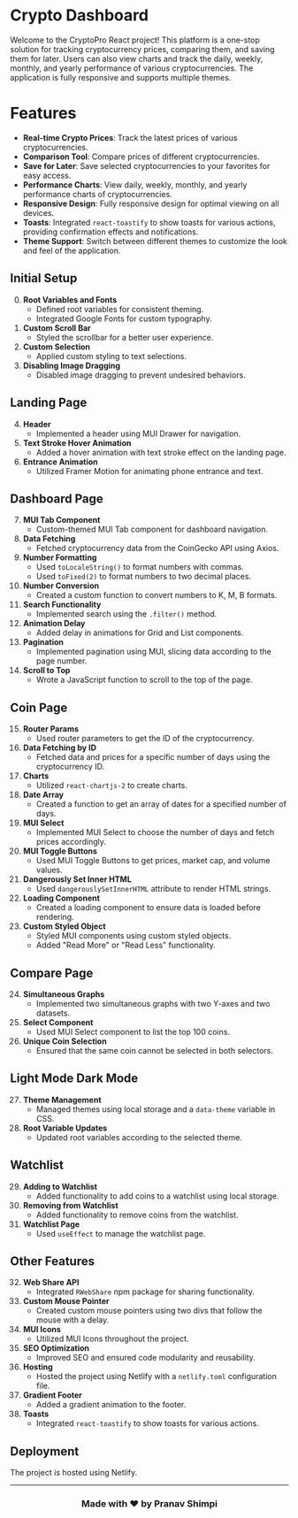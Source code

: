 # Crypto Dashboard

Welcome to the CryptoPro React project! This platform is a one-stop solution for tracking cryptocurrency prices, comparing them, and saving them for later. Users can also view charts and track the daily, weekly, monthly, and yearly performance of various cryptocurrencies. The application is fully responsive and supports multiple themes.

# Features

- **Real-time Crypto Prices**: Track the latest prices of various cryptocurrencies.
- **Comparison Tool**: Compare prices of different cryptocurrencies.
- **Save for Later**: Save selected cryptocurrencies to your favorites for easy access.
- **Performance Charts**: View daily, weekly, monthly, and yearly performance charts of cryptocurrencies.
- **Responsive Design**: Fully responsive design for optimal viewing on all devices.
- **Toasts**: Integrated `react-toastify` to show toasts for various actions, providing confirmation effects and notifications.
- **Theme Support**: Switch between different themes to customize the look and feel of the application.

## Initial Setup

0. **Root Variables and Fonts**
   - Defined root variables for consistent theming.
   - Integrated Google Fonts for custom typography.
1. **Custom Scroll Bar**
   - Styled the scrollbar for a better user experience.
2. **Custom Selection**
   - Applied custom styling to text selections.
3. **Disabling Image Dragging**
   - Disabled image dragging to prevent undesired behaviors.

## Landing Page

4. **Header**
   - Implemented a header using MUI Drawer for navigation.
5. **Text Stroke Hover Animation**
   - Added a hover animation with text stroke effect on the landing page.
6. **Entrance Animation**
   - Utilized Framer Motion for animating phone entrance and text.

## Dashboard Page

7. **MUI Tab Component**
   - Custom-themed MUI Tab component for dashboard navigation.
8. **Data Fetching**
   - Fetched cryptocurrency data from the CoinGecko API using Axios.
9. **Number Formatting**
   - Used `toLocaleString()` to format numbers with commas.
   - Used `toFixed(2)` to format numbers to two decimal places.
10. **Number Conversion**
    - Created a custom function to convert numbers to K, M, B formats.
11. **Search Functionality**
    - Implemented search using the `.filter()` method.
12. **Animation Delay**
    - Added delay in animations for Grid and List components.
13. **Pagination**
    - Implemented pagination using MUI, slicing data according to the page number.
14. **Scroll to Top**
    - Wrote a JavaScript function to scroll to the top of the page.

## Coin Page

15. **Router Params**
    - Used router parameters to get the ID of the cryptocurrency.
16. **Data Fetching by ID**
    - Fetched data and prices for a specific number of days using the cryptocurrency ID.
17. **Charts**
    - Utilized `react-chartjs-2` to create charts.
18. **Date Array**
    - Created a function to get an array of dates for a specified number of days.
19. **MUI Select**
    - Implemented MUI Select to choose the number of days and fetch prices accordingly.
20. **MUI Toggle Buttons**
    - Used MUI Toggle Buttons to get prices, market cap, and volume values.
21. **Dangerously Set Inner HTML**
    - Used `dangerouslySetInnerHTML` attribute to render HTML strings.
22. **Loading Component**
    - Created a loading component to ensure data is loaded before rendering.
23. **Custom Styled Object**
    - Styled MUI components using custom styled objects.
    - Added "Read More" or "Read Less" functionality.

## Compare Page

24. **Simultaneous Graphs**
    - Implemented two simultaneous graphs with two Y-axes and two datasets.
25. **Select Component**
    - Used MUI Select component to list the top 100 coins.
26. **Unique Coin Selection**
    - Ensured that the same coin cannot be selected in both selectors.

## Light Mode Dark Mode

27. **Theme Management**
    - Managed themes using local storage and a `data-theme` variable in CSS.
28. **Root Variable Updates**
    - Updated root variables according to the selected theme.

## Watchlist

29. **Adding to Watchlist**
    - Added functionality to add coins to a watchlist using local storage.
30. **Removing from Watchlist**
    - Added functionality to remove coins from the watchlist.
31. **Watchlist Page**
    - Used `useEffect` to manage the watchlist page.

## Other Features

32. **Web Share API**
    - Integrated `RWebShare` npm package for sharing functionality.
33. **Custom Mouse Pointer**
    - Created custom mouse pointers using two divs that follow the mouse with a delay.
34. **MUI Icons**
    - Utilized MUI Icons throughout the project.
35. **SEO Optimization**
    - Improved SEO and ensured code modularity and reusability.
36. **Hosting**
    - Hosted the project using Netlify with a `netlify.toml` configuration file.
37. **Gradient Footer**
    - Added a gradient animation to the footer.
38. **Toasts**
    - Integrated `react-toastify` to show toasts for various actions.

## Deployment

The project is hosted using Netlify.

---

<div align="center">

### Made with ❤️ by Pranav Shimpi

</div>

